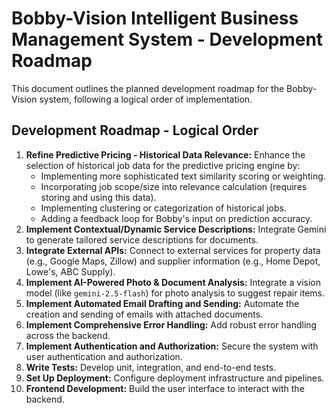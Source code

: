 # Bobby-Vision Intelligent Business Management System - Development Roadmap

This document outlines the planned development roadmap for the Bobby-Vision system, following a logical order of implementation.

## Development Roadmap - Logical Order

1.  **Refine Predictive Pricing - Historical Data Relevance:** Enhance the selection of historical job data for the predictive pricing engine by:
    *   Implementing more sophisticated text similarity scoring or weighting.
    *   Incorporating job scope/size into relevance calculation (requires storing and using this data).
    *   Implementing clustering or categorization of historical jobs.
    *   Adding a feedback loop for Bobby's input on prediction accuracy.
2.  **Implement Contextual/Dynamic Service Descriptions:** Integrate Gemini to generate tailored service descriptions for documents.
3.  **Integrate External APIs:** Connect to external services for property data (e.g., Google Maps, Zillow) and supplier information (e.g., Home Depot, Lowe's, ABC Supply).
4.  **Implement AI-Powered Photo & Document Analysis:** Integrate a vision model (like `gemini-2.5-flash`) for photo analysis to suggest repair items.
5.  **Implement Automated Email Drafting and Sending:** Automate the creation and sending of emails with attached documents.
6.  **Implement Comprehensive Error Handling:** Add robust error handling across the backend.
7.  **Implement Authentication and Authorization:** Secure the system with user authentication and authorization.
8.  **Write Tests:** Develop unit, integration, and end-to-end tests.
9.  **Set Up Deployment:** Configure deployment infrastructure and pipelines.
10. **Frontend Development:** Build the user interface to interact with the backend.